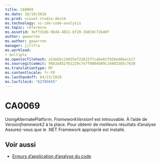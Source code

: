 ```yaml
---
title: CA0069
ms.date: 10/19/2016
ms.prod: visual-studio-dev14
ms.technology: vs-ide-code-analysis
ms.topic: reference
ms.assetid: 3eff31db-9bd4-4021-bf20-1b010c72b40f
author: gewarren
ms.author: gewarren
manager: jillfra
ms.workload:
- multiple
ms.openlocfilehash: a1debbc24935ef23615f7cabe82f92bed6becb17
ms.sourcegitcommit: 94b3a052fb1229c7e7f8804b09c1d403385c7630
ms.translationtype: MT
ms.contentlocale: fr-FR
ms.lasthandoff: 04/23/2019
ms.locfileid: "62785655"
---
```

# <a name="ca0069"></a>CA0069

UsingAlternatePlatform. *FrameworkVersion1* est introuvable. À l’aide de *Versionframework2* à la place. Pour obtenir de meilleurs résultats d’analyse Assurez-vous que le .NET Framework approprié est installé.

## <a name="see-also"></a>Voir aussi

- [Erreurs d’application d’analyse du code](../code-quality/code-analysis-application-errors.md)